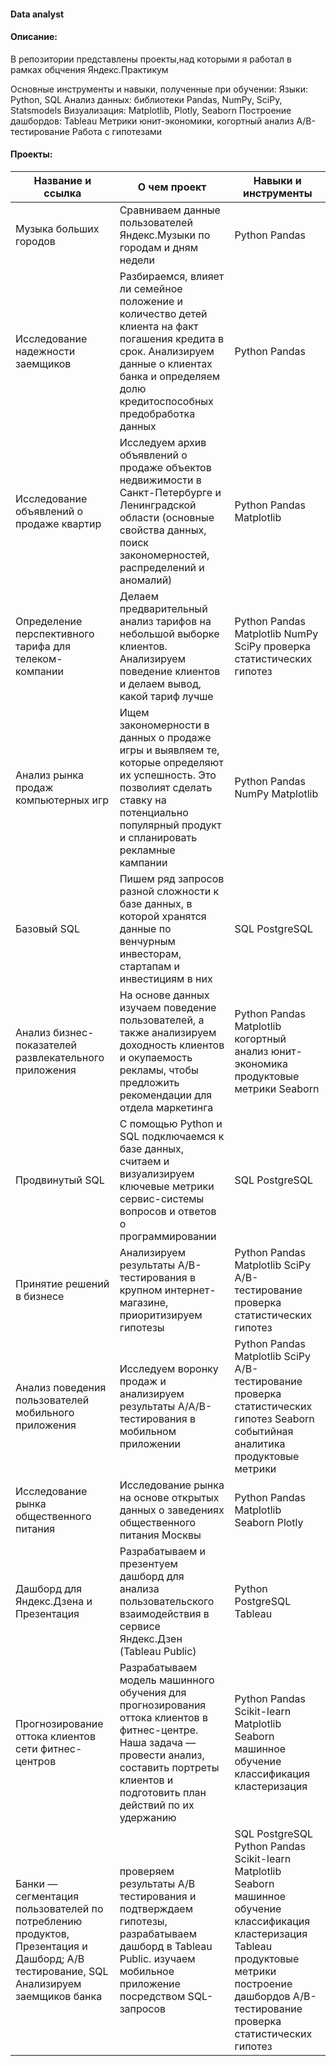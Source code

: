 #### Data analyst
#### Описание:
В репозитории представлены проекты,над которыми я работал в рамках обцчения Яндекс.Практикум

Основные инструменты и навыки, полученные при обучении:
Языки: Python, SQL
Анализ данных: библиотеки Pandas, NumPy, SciPy, Statsmodels
Визуализация: Matplotlib, Plotly, Seaborn
Построение дашбордов: Tableau
Метрики юнит-экономики, когортный анализ
А/В-тестирование
Работа с гипотезами

#### Проекты:

|Название и ссылка|О чем проект|Навыки и инструменты|
|--|--|--|
|Музыка больших городов|Сравниваем данные пользователей Яндекс.Музыки по городам и дням недели|Python Pandas|
|Исследование надежности заемщиков|Разбираемся, влияет ли семейное положение и количество детей клиента на факт погашения кредита в срок. Анализируем данные о клиентах банка и определяем долю кредитоспособных	предобработка данных| Python Pandas|
|Исследование объявлений о продаже квартир|Исследуем архив объявлений о продаже объектов недвижимости в Санкт-Петербурге и Ленинградской области (основные свойства данных, поиск закономерностей, распределений и аномалий)|Python Pandas Matplotlib|
|Определение перспективного тарифа для телеком-компании|Делаем предварительный анализ тарифов на небольшой выборке клиентов. Анализируем поведение клиентов и делаем вывод, какой тариф лучше|	Python Pandas Matplotlib NumPy SciPy проверка статистических гипотез|
|Анализ рынка продаж компьютерных игр|Ищем закономерности в данных о продаже игры и выявляем те, которые определяют их успешность. Это позволият сделать ставку на потенциально популярный продукт и спланировать рекламные кампании|Python Pandas NumPy Matplotlib|
|Базовый SQL|Пишем ряд запросов разной сложности к базе данных, в которой хранятся данные по венчурным инвесторам, стартапам и инвестициям в них|SQL PostgreSQL|
|Анализ бизнес-показателей развлекательного приложения|На основе данных изучаем поведение пользователей, а также анализируем доходность клиентов и окупаемость рекламы, чтобы предложить рекомендации для отдела маркетинга|Python Pandas Matplotlib когортный анализ юнит-экономика продуктовые метрики Seaborn|
|Продвинутый SQL|С помощью Python и SQL подключаемся к базе данных, считаем и визуализируем ключевые метрики сервис-системы вопросов и ответов о программировании|SQL PostgreSQL|
|Принятие решений в бизнесе|Анализируем результаты A/B-тестирования в крупном интернет-магазине, приоритизируем гипотезы|Python Pandas Matplotlib SciPy A/B-тестирование проверка статистических гипотез|
|Анализ поведения пользователей мобильного приложения|Исследуем воронку продаж и анализируем результаты A/A/B-тестирования в мобильном приложении|Python Pandas Matplotlib SciPy A/B-тестирование проверка статистических гипотез Seaborn событийная аналитика продуктовые метрики|
|Исследование рынка общественного питания|Исследование рынка на основе открытых данных о заведениях общественного питания Москвы|Python Pandas Matplotlib Seaborn Plotly|
|Дашборд для Яндекс.Дзена и Презентация|Разрабатываем и презентуем дашборд для анализа пользовательского взаимодействия в сервисе Яндекс.Дзен (Tableau Public)|Python PostgreSQL Tableau|
|Прогнозирование оттока клиентов сети фитнес-центров|Разрабатываем модель машинного обучения для прогнозирования оттока клиентов в фитнес-центре. Наша задача — провести анализ, составить портреты клиентов и подготовить план действий по их удержанию|Python Pandas Scikit-learn Matplotlib Seaborn машинное обучение классификация кластеризация|
|Банки — cегментация пользователей по потреблению продуктов, Презентация и Дашборд; А/B тестирование, SQL	Анализируем заемщиков банка| проверяем результаты А/B тестирования и подтверждаем гипотезы, разрабатываем дашборд в Tableau Public. изучаем мобильное приложение посредством SQL-запросов|SQL PostgreSQL Python Pandas Scikit-learn Matplotlib Seaborn машинное обучение классификация кластеризация Tableau продуктовые метрики построение дашбордов A/B-тестирование проверка статистических гипотез|
